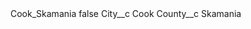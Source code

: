<?xml version="1.0" encoding="UTF-8"?>
<CustomMetadata xmlns="http://soap.sforce.com/2006/04/metadata" xmlns:xsi="http://www.w3.org/2001/XMLSchema-instance" xmlns:xsd="http://www.w3.org/2001/XMLSchema">
    <label>Cook_Skamania</label>
    <protected>false</protected>
    <values>
        <field>City__c</field>
        <value xsi:type="xsd:string">Cook</value>
    </values>
    <values>
        <field>County__c</field>
        <value xsi:type="xsd:string">Skamania</value>
    </values>
</CustomMetadata>
